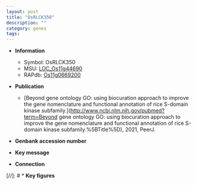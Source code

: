 ```yaml
---
layout: post
title: "OsRLCK350"
description: ""
category: genes
tags: 
---
```


* **Information**  
    + Symbol: OsRLCK350  
    + MSU: [LOC_Os11g44690](http://rice.uga.edu/cgi-bin/ORF_infopage.cgi?orf=LOC_Os11g44690)  
    + RAPdb: [Os11g0669200](https://rapdb.dna.affrc.go.jp/locus/?name=Os11g0669200)  

* **Publication**  
    + [Beyond gene ontology GO: using biocuration approach to improve the gene nomenclature and functional annotation of rice S-domain kinase subfamily.](http://www.ncbi.nlm.nih.gov/pubmed?term=Beyond gene ontology GO: using biocuration approach to improve the gene nomenclature and functional annotation of rice S-domain kinase subfamily.%5BTitle%5D), 2021, PeerJ.

* **Genbank accession number**  

* **Key message**  

* **Connection**  

[//]: # * **Key figures**  


